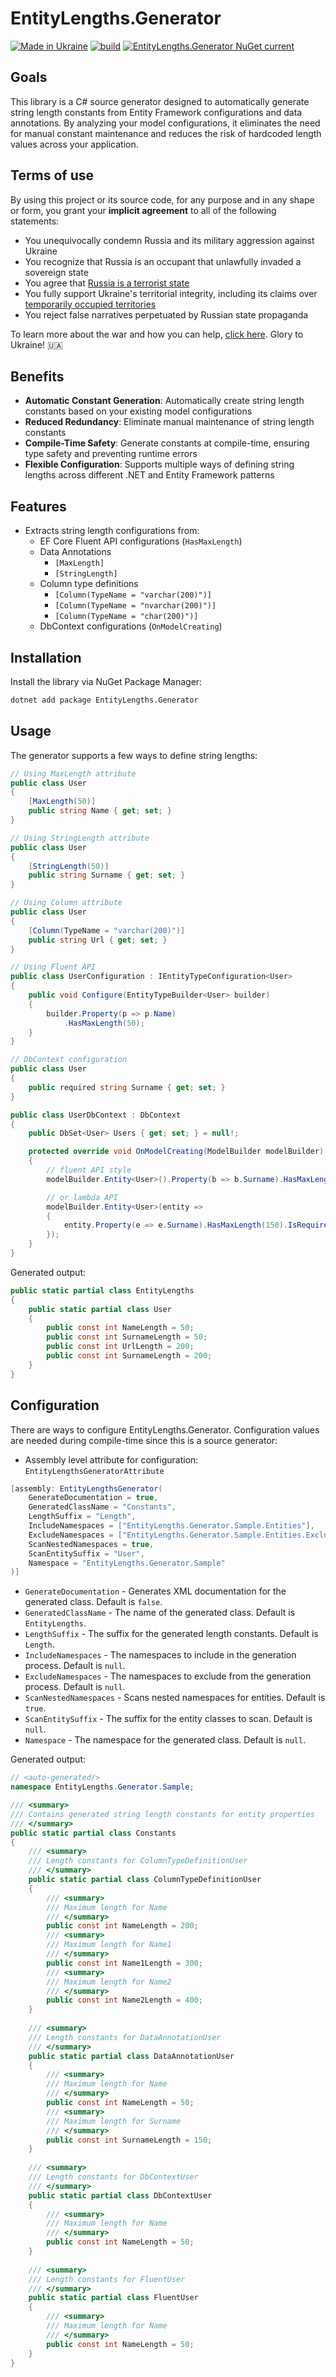 # EntityLengths.Generator

[![Made in Ukraine](https://img.shields.io/badge/made_in-ukraine-ffd700.svg?labelColor=0057b7)](https://taraskovalenko.github.io/)
[![build](https://github.com/TarasKovalenko/EntityLengths.Generator/actions/workflows/dotnet.yml/badge.svg)](https://github.com/TarasKovalenko/EntityLengths.Generator/actions)
[![EntityLengths.Generator NuGet current](https://img.shields.io/nuget/v/EntityLengths.Generator?label=EntityLengths.Generator)](https://www.nuget.org/packages/EntityLengths.Generator/)

## Goals
This library is a C# source generator designed to automatically generate string length constants from Entity Framework configurations and data annotations. 
By analyzing your model configurations, it eliminates the need for manual constant maintenance and reduces the risk of hardcoded length values across your application.

## Terms of use

By using this project or its source code, for any purpose and in any shape or form, you grant your **implicit agreement** to all of the following statements:

- You unequivocally condemn Russia and its military aggression against Ukraine
- You recognize that Russia is an occupant that unlawfully invaded a sovereign state
- You agree that [Russia is a terrorist state](https://www.europarl.europa.eu/doceo/document/RC-9-2022-0482_EN.html)
- You fully support Ukraine's territorial integrity, including its claims over [temporarily occupied territories](https://en.wikipedia.org/wiki/Russian-occupied_territories_of_Ukraine)
- You reject false narratives perpetuated by Russian state propaganda

To learn more about the war and how you can help, [click here](https://war.ukraine.ua/). Glory to Ukraine! 🇺🇦

## Benefits

- **Automatic Constant Generation**: Automatically create string length constants based on your existing model configurations
- **Reduced Redundancy**: Eliminate manual maintenance of string length constants
- **Compile-Time Safety**: Generate constants at compile-time, ensuring type safety and preventing runtime errors
- **Flexible Configuration**: Supports multiple ways of defining string lengths across different .NET and Entity Framework patterns

## Features

- Extracts string length configurations from:
    - EF Core Fluent API configurations (`HasMaxLength`)
    - Data Annotations
      - `[MaxLength]`
      - `[StringLength]`
    - Column type definitions 
      - `[Column(TypeName = "varchar(200)")]`
      - `[Column(TypeName = "nvarchar(200)")]`
      - `[Column(TypeName = "char(200)")]`
    - DbContext configurations (`OnModelCreating`)

## Installation

Install the library via NuGet Package Manager:

```bash
dotnet add package EntityLengths.Generator
```

## Usage

The generator supports a few ways to define string lengths:

```csharp
// Using MaxLength attribute
public class User
{
    [MaxLength(50)]
    public string Name { get; set; }
}

// Using StringLength attribute
public class User
{
    [StringLength(50)]
    public string Surname { get; set; }
}

// Using Column attribute
public class User
{
    [Column(TypeName = "varchar(200)")]
    public string Url { get; set; }
}

// Using Fluent API
public class UserConfiguration : IEntityTypeConfiguration<User>
{
    public void Configure(EntityTypeBuilder<User> builder)
    {
        builder.Property(p => p.Name)
            .HasMaxLength(50);
    }
}

// DbContext configuration
public class User
{
    public required string Surname { get; set; }
}

public class UserDbContext : DbContext
{
    public DbSet<User> Users { get; set; } = null!;

    protected override void OnModelCreating(ModelBuilder modelBuilder)
    {
        // fluent API style
        modelBuilder.Entity<User>().Property(b => b.Surname).HasMaxLength(150).IsRequired();

        // or lambda API
        modelBuilder.Entity<User>(entity =>
        {
            entity.Property(e => e.Surname).HasMaxLength(150).IsRequired();
        });
    }
}
```

Generated output:

```csharp
public static partial class EntityLengths 
{
    public static partial class User
    {
        public const int NameLength = 50;
        public const int SurnameLength = 50;
        public const int UrlLength = 200;
        public const int SurnameLength = 200;
    }
}
```

## Configuration
There are ways to configure EntityLengths.Generator. Configuration values are needed during compile-time since this is a source generator:

- Assembly level attribute for configuration: `EntityLengthsGeneratorAttribute`

```csharp
[assembly: EntityLengthsGenerator(
    GenerateDocumentation = true,
    GeneratedClassName = "Constants",
    LengthSuffix = "Length",
    IncludeNamespaces = ["EntityLengths.Generator.Sample.Entities"],
    ExcludeNamespaces = ["EntityLengths.Generator.Sample.Entities.Exclude"],
    ScanNestedNamespaces = true,
    ScanEntitySuffix = "User",
    Namespace = "EntityLengths.Generator.Sample"
)]
```

- `GenerateDocumentation` - Generates XML documentation for the generated class. Default is `false`.
- `GeneratedClassName` - The name of the generated class. Default is `EntityLengths`.
- `LengthSuffix` - The suffix for the generated length constants. Default is `Length`.
- `IncludeNamespaces` - The namespaces to include in the generation process. Default is `null`.
- `ExcludeNamespaces` - The namespaces to exclude from the generation process. Default is `null`.
- `ScanNestedNamespaces` - Scans nested namespaces for entities. Default is `true`.
- `ScanEntitySuffix` - The suffix for the entity classes to scan. Default is `null`.
- `Namespace` - The namespace for the generated class. Default is `null`.

Generated output:

```csharp
// <auto-generated/>
namespace EntityLengths.Generator.Sample;

/// <summary>
/// Contains generated string length constants for entity properties
/// </summary>
public static partial class Constants 
{
    /// <summary>
    /// Length constants for ColumnTypeDefinitionUser
    /// </summary>
    public static partial class ColumnTypeDefinitionUser
    {
        /// <summary>
        /// Maximum length for Name
        /// </summary>
        public const int NameLength = 200;
        /// <summary>
        /// Maximum length for Name1
        /// </summary>
        public const int Name1Length = 300;
        /// <summary>
        /// Maximum length for Name2
        /// </summary>
        public const int Name2Length = 400;
    }
    
    /// <summary>
    /// Length constants for DataAnnotationUser
    /// </summary>
    public static partial class DataAnnotationUser
    {
        /// <summary>
        /// Maximum length for Name
        /// </summary>
        public const int NameLength = 50;
        /// <summary>
        /// Maximum length for Surname
        /// </summary>
        public const int SurnameLength = 150;
    }
    
    /// <summary>
    /// Length constants for DbContextUser
    /// </summary>
    public static partial class DbContextUser
    {
        /// <summary>
        /// Maximum length for Name
        /// </summary>
        public const int NameLength = 50;
    }
    
    /// <summary>
    /// Length constants for FluentUser
    /// </summary>
    public static partial class FluentUser
    {
        /// <summary>
        /// Maximum length for Name
        /// </summary>
        public const int NameLength = 50;
    }
}
```
